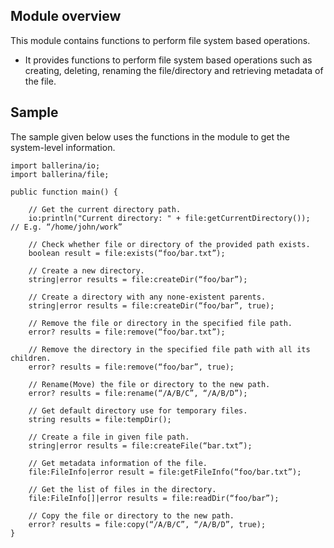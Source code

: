 ## Module overview

This module contains functions to perform file system based operations.

* It provides functions to perform file system based operations such as creating, deleting, renaming the
file/directory and retrieving metadata of the file.

## Sample

The sample given below uses the functions in the module to get the system-level information.

```ballerina
import ballerina/io;
import ballerina/file;

public function main() {
 
    // Get the current directory path.
    io:println("Current directory: " + file:getCurrentDirectory());  // E.g. “/home/john/work”
    
    // Check whether file or directory of the provided path exists.
    boolean result = file:exists(“foo/bar.txt”);
    
    // Create a new directory.
    string|error results = file:createDir(“foo/bar”);
    
    // Create a directory with any none-existent parents.
    string|error results = file:createDir(“foo/bar”, true);
    
    // Remove the file or directory in the specified file path.
    error? results = file:remove(“foo/bar.txt”);

    // Remove the directory in the specified file path with all its children.
    error? results = file:remove(“foo/bar”, true);
    
    // Rename(Move) the file or directory to the new path.
    error? results = file:rename(“/A/B/C”, “/A/B/D”);
    
    // Get default directory use for temporary files.
    string results = file:tempDir();
    
    // Create a file in given file path.
    string|error results = file:createFile(“bar.txt”);
    
    // Get metadata information of the file.
    file:FileInfo|error result = file:getFileInfo(“foo/bar.txt”);
    
    // Get the list of files in the directory.
    file:FileInfo[]|error results = file:readDir(“foo/bar”);
    
    // Copy the file or directory to the new path.
    error? results = file:copy(“/A/B/C”, “/A/B/D”, true);
}
```
